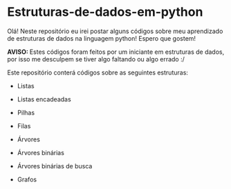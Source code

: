 # Estruturas-de-dados-em-python
Olá! Neste repositório eu irei postar alguns códigos sobre meu aprendizado de estruturas de dados na linguagem python! Espero que gostem!

<strong>AVISO: </strong> Estes códigos foram feitos por um iniciante em estruturas de dados, por isso me desculpem se tiver algo faltando ou algo errado :/

Este repositório conterá códigos sobre as seguintes estruturas:

- Listas

- Listas encadeadas

- Pilhas

- Filas

- Árvores

- Árvores binárias

- Árvores binárias de busca

- Grafos
